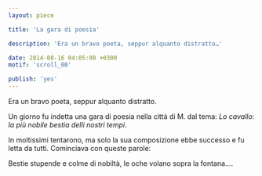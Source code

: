 ```yaml
---
layout: piece

title: 'La gara di poesia'

description: 'Era un bravo poeta, seppur alquanto distratto…'

date: 2014-08-16 04:05:00 +0300
motif: 'scroll_00'

publish: 'yes'
---
```


Era un bravo poeta, seppur alquanto distratto.

Un giorno fu indetta una gara di poesia nella città di M. dal tema: *Lo cavallo: la più nobile bestia delli nostri tempi*.

In moltissimi tentarono, ma solo la sua composizione ebbe successo e fu letta da tutti. Cominciava con queste parole:

<div class="indent" markdown="1">
Bestie stupende e colme di nobiltà,  
le oche volano sopra la fontana….
</div>
